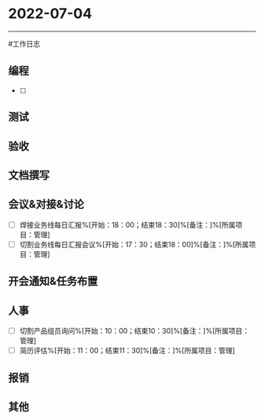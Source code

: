# 2022-07-04 

---

#工作日志

## 编程
- [ ]  


## 测试



## 验收 



## 文档撰写 



## 会议&对接&讨论

- [ ] 焊接业务线每日汇报%[开始：18：00；结束18：30]%[备注：]%[所属项目：管理]
- [ ] 切割业务线每日汇报会议%[开始：17：30；结束18：00]%[备注：]%[所属项目：管理]

## 开会通知&任务布置



## 人事
- [ ] 切割产品组员询问%[开始：10：00；结束10：30]%[备注：]%[所属项目：管理]
- [ ] 简历评估%[开始：11：00；结束11：30]%[备注：]%[所属项目：管理]

## 报销



## 其他



